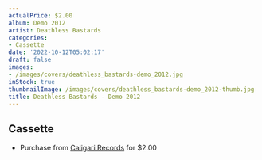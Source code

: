 ```yaml
---
actualPrice: $2.00
album: Demo 2012
artist: Deathless Bastards
categories:
- Cassette
date: '2022-10-12T05:02:17'
draft: false
images:
- /images/covers/deathless_bastards-demo_2012.jpg
inStock: true
thumbnailImage: /images/covers/deathless_bastards-demo_2012-thumb.jpg
title: Deathless Bastards - Demo 2012
---
```


## Cassette
* Purchase from [Caligari Records](https://caligarirecords.storenvy.com/products/36174721-deathless-bastards-demo-2012) for $2.00
